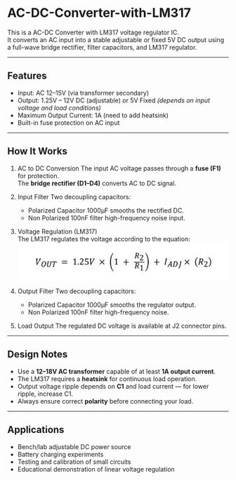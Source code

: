 # AC-DC-Converter-with-LM317

This is a AC-DC Converter with LM317 voltage regulator IC.  
It converts an AC input into a stable adjustable or fixed 5V DC output using a full-wave bridge rectifier, filter capacitors, and LM317 regulator.

---

## Features

- Input: AC 12–15V (via transformer secondary)
- Output: 1.25V – 12V DC (adjustable) or 5V Fixed 
  *(depends on input voltage and load conditions)*
- Maximum Output Current: 1A (need to add heatsink)
- Built-in fuse protection on AC input

---

## How It Works

1. AC to DC Conversion
   The input AC voltage passes through a **fuse (F1)** for protection.  
   The **bridge rectifier (D1–D4)** converts AC to DC signal.

2. Input Filter 
   Two decoupling capacitors:
   - Polarized Capacitor 1000µF smooths the rectified DC.  
   - Non Polarized 100nF filter high-frequency noise input.

4. Voltage Regulation (LM317)  
   The LM317 regulates the voltage according to the equation:  
   ![Equation](Equation.jpg)
  
5. Output Filter
   Two decoupling capacitors:
   - Polarized Capacitor 1000µF smooths the regulator output.  
   - Non Polarized 100nF filter high-frequency noise.
    
7. Load Output 
   The regulated DC voltage is available at J2 connector pins.

---

## Design Notes

- Use a **12–18V AC transformer** capable of at least **1A output current**.  
- The LM317 requires a **heatsink** for continuous load operation.  
- Output voltage ripple depends on **C1** and load current — for lower ripple, increase C1.  
- Always ensure correct **polarity** before connecting your load.

---

## Applications

- Bench/lab adjustable DC power source  
- Battery charging experiments  
- Testing and calibration of small circuits  
- Educational demonstration of linear voltage regulation
